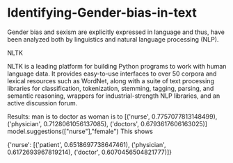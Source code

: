 # Identifying-Gender-bias-in-text
 Gender bias and sexism are explicitly expressed in language and thus, have been analyzed both by linguistics and natural language processing (NLP).


NLTK

NLTK is a leading platform for building Python programs to work with human language data. It provides easy-to-use interfaces to over 50 corpora and lexical resources such as WordNet, along with a suite of text processing libraries for classification, tokenization, stemming, tagging, parsing, and semantic reasoning, wrappers for industrial-strength NLP libraries, and an active discussion forum.

Results:
man is to doctor as woman is to 
[('nurse', 0.7757077813148499), ('physician', 0.7128061056137085), ('doctors', 0.6793617606163025)]
model.suggestions(["nurse"],"female")
This shows 

{'nurse': [('patient', 0.6518697738647461),
  ('physician', 0.6172693967819214),
  ('doctor', 0.6070456504821777)]}
